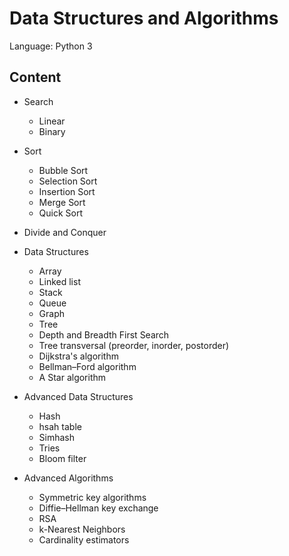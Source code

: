 # Data Structures and Algorithms

Language: Python 3

## Content

* Search

  * Linear
  * Binary

* Sort

  * Bubble Sort
  * Selection Sort
  * Insertion Sort
  * Merge Sort
  * Quick Sort

* Divide and Conquer

* Data Structures

  * Array
  * Linked list
  * Stack
  * Queue
  * Graph
  * Tree
  * Depth and Breadth First Search
  * Tree transversal (preorder, inorder, postorder)
  * Dijkstra's algorithm
  * Bellman–Ford algorithm
  * A Star algorithm

* Advanced Data Structures

  * Hash
  * hsah table
  * Simhash
  * Tries
  * Bloom filter

* Advanced Algorithms

  * Symmetric key algorithms
  * Diffie–Hellman key exchange
  * RSA
  * k-Nearest Neighbors
  * Cardinality estimators
